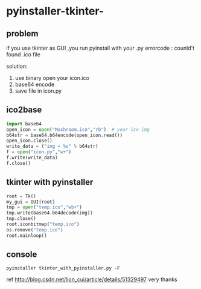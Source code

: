 # pyinstaller-tkinter-

## problem ##  
if you use tkinter as GUI ,you run pyinstall with your .py 
errorcode : counld't found .ico file

solution:
1. use binary open your icon.ico  
2. base64 encode  
3. save file in icon.py  


## ico2base ##  
```python  
import base64
open_icon = open("Mushroom.ico","rb")  # your ico img
b64str = base64.b64encode(open_icon.read())
open_icon.close()
write_data = ("img = %s" % b64str)
f = open("icon.py","w+")
f.write(write_data)
f.close()
```  

## tkinter with pyinstaller ##
```python  
root = Tk()
my_gui = GUI(root)
tmp = open("temp.ico","wb+")
tmp.write(base64.b64decode(img))
tmp.close()
root.iconbitmap("temp.ico")
os.remove("temp.ico")
root.mainloop()

```  
## console ##
```  
pyinstaller tkinter_with_pyinstaller.py -F  
```
ref http://blog.csdn.net/lion_cui/article/details/51329497  very thanks


